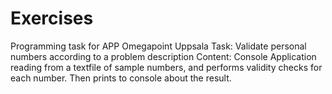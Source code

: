 # Exercises

Programming task for APP Omegapoint Uppsala
Task: Validate personal numbers according to a problem description
Content: Console Application reading from a textfile of sample numbers, and performs validity checks for each number. Then prints to console about the result.
